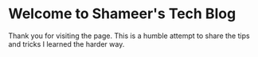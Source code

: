 # Welcome to Shameer's Tech Blog

Thank you for visiting the page. This is a humble attempt to share the tips and tricks I learned the harder way.


